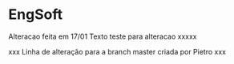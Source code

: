 # EngSoft
Alteracao feita em 17/01
Texto teste para alteracao xxxxx

xxx Linha de alteração para a branch master criada por Pietro xxx
